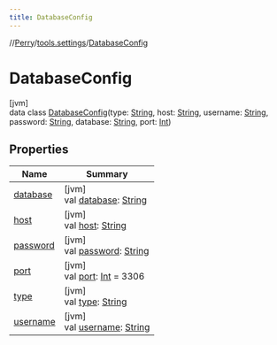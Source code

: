 ```yaml
---
title: DatabaseConfig
---
```

//[Perry](../../../index.html)/[tools.settings](../index.html)/[DatabaseConfig](index.html)



# DatabaseConfig



[jvm]\
data class [DatabaseConfig](index.html)(type: [String](https://kotlinlang.org/api/latest/jvm/stdlib/kotlin/-string/index.html), host: [String](https://kotlinlang.org/api/latest/jvm/stdlib/kotlin/-string/index.html), username: [String](https://kotlinlang.org/api/latest/jvm/stdlib/kotlin/-string/index.html), password: [String](https://kotlinlang.org/api/latest/jvm/stdlib/kotlin/-string/index.html), database: [String](https://kotlinlang.org/api/latest/jvm/stdlib/kotlin/-string/index.html), port: [Int](https://kotlinlang.org/api/latest/jvm/stdlib/kotlin/-int/index.html))



## Properties


| Name | Summary |
|---|---|
| [database](database.html) | [jvm]<br>val [database](database.html): [String](https://kotlinlang.org/api/latest/jvm/stdlib/kotlin/-string/index.html) |
| [host](host.html) | [jvm]<br>val [host](host.html): [String](https://kotlinlang.org/api/latest/jvm/stdlib/kotlin/-string/index.html) |
| [password](password.html) | [jvm]<br>val [password](password.html): [String](https://kotlinlang.org/api/latest/jvm/stdlib/kotlin/-string/index.html) |
| [port](port.html) | [jvm]<br>val [port](port.html): [Int](https://kotlinlang.org/api/latest/jvm/stdlib/kotlin/-int/index.html) = 3306 |
| [type](type.html) | [jvm]<br>val [type](type.html): [String](https://kotlinlang.org/api/latest/jvm/stdlib/kotlin/-string/index.html) |
| [username](username.html) | [jvm]<br>val [username](username.html): [String](https://kotlinlang.org/api/latest/jvm/stdlib/kotlin/-string/index.html) |

